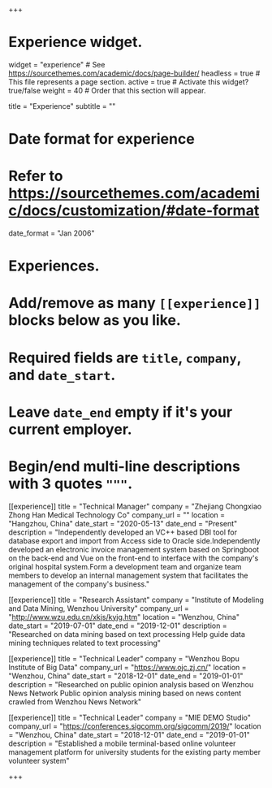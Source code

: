 +++
# Experience widget.
widget = "experience"  # See https://sourcethemes.com/academic/docs/page-builder/
headless = true  # This file represents a page section.
active = true  # Activate this widget? true/false
weight = 40  # Order that this section will appear.

title = "Experience"
subtitle = ""

# Date format for experience
#   Refer to https://sourcethemes.com/academic/docs/customization/#date-format
date_format = "Jan 2006"

# Experiences.
#   Add/remove as many `[[experience]]` blocks below as you like.
#   Required fields are `title`, `company`, and `date_start`.
#   Leave `date_end` empty if it's your current employer.
#   Begin/end multi-line descriptions with 3 quotes `"""`.
[[experience]]
  title = "Technical Manager"
  company = "Zhejiang Chongxiao Zhong Han Medical Technology Co"
  company_url = ""
  location = "Hangzhou, China"
  date_start = "2020-05-13"
  date_end = "Present"
  description = "Independently developed an VC++ based DBI tool for database export and import from Access side to Oracle side.Independently developed an electronic invoice management system based on Springboot on the back-end and Vue on the front-end to interface with the company's original hospital system.Form a development team and organize team members to develop an internal management system that facilitates the management of the company's business."



[[experience]]
  title = "Research Assistant"
  company = "Institute of Modeling and Data Mining, Wenzhou University"
  company_url = "http://www.wzu.edu.cn/xkjs/kyjg.htm"
  location = "Wenzhou, China"
  date_start = "2019-07-01"
  date_end = "2019-12-01"
  description = "Researched on data mining based on text processing
  Help guide data mining techniques related to text processing"



[[experience]]
  title = "Technical Leader"
  company = "Wenzhou Bopu Institute of Big Data"
  company_url = "https://www.ojc.zj.cn/"
  location = "Wenzhou, China"
  date_start = "2018-12-01"
  date_end = "2019-01-01"
  description = "Researched on public opinion analysis based on Wenzhou News Network
  Public opinion analysis mining based on news content crawled from Wenzhou News Network"



[[experience]]
  title = "Technical Leader"
  company = "MIE DEMO Studio"
  company_url = "https://conferences.sigcomm.org/sigcomm/2019/"
  location = "Wenzhou, China"
  date_start = "2018-12-01"
  date_end = "2019-01-01"
  description = "Established a mobile terminal-based online volunteer management platform for university students for the existing party member volunteer system"

+++
